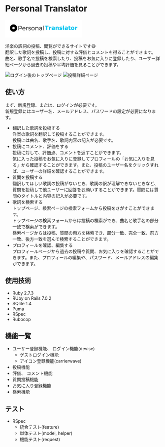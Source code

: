 # Personal Translator
<img src="app/assets/images/Personal-logo.png" width="250px" height="58px">

洋楽の訳詞の投稿、閲覧ができるサイトです:smile:  
翻訳した歌詞を投稿し、投稿に対する評価とコメントを得ることができます。   
曲名、歌手名で投稿を検索したり、投稿をお気に入りに登録したり、ユーザー詳細ページから過去の投稿や平均評価を見ることができます。  


![ログイン後のトップページ](app/assets/images/readme1.jpg)
![投稿詳細ページ](app/assets/images/readme2.jpg)

##  使い方
まず、新規登録、または、ログインが必要です。  
新規登録にはユーザー名、メールアドレス、パスワードの設定が必要になります。
- 翻訳した歌詞を投稿する  
洋楽の歌詞を翻訳して投稿することができます。  
投稿には曲名、歌手名、歌詞内容の記入が必要です。  
- 投稿にコメント、評価をする  
投稿に対して、評価点、コメントを返すことができます。  
気に入った投稿をお気に入りに登録してプロフィールの「お気に入りを見る」から確認することができます。また、投稿のユーザー名をクリックすれば、ユーザーの詳細を確認することができます。    
- 質問を投稿する  
翻訳してほしい歌詞の投稿がないとき、歌詞の訳が理解できないときなど、質問を投稿して他ユーザーに回答をお願いすることができます。質問には質問のタイトルと内容の記入が必要です。  
- 歌詞を検索する  
トップページ、検索ページの検索フォームから投稿をさがすことができます。  
トップページの検索フォームからは投稿の検索ができ、曲名と歌手名の部分一致で検索ができます。  
検索ページからは投稿、質問の両方を検索でき、部分一致、完全一致、前方一致、後方一致を選んで検索することができます。  
- プロフィールを確認、編集する  
プロフィールページから過去の投稿や質問、お気に入りを確認することができます。また、プロフィールの編集や、パスワード、メールアドレスの編集ができます。  

## 使用技術
- Ruby 2.7.3
- RUby on Rails 7.0.2
- SQlite 1.4
- Puma
- RSpec
- Rubocop

## 機能一覧
- ユーザー登録機能、 ログイン機能(devise)
  - ゲストログイン機能 
  - アイコン登録機能(carrierwave) 
- 投稿機能
- 評価、 コメント機能
- 質問投稿機能
- お気に入り登録機能
- 検索機能

## テスト
- RSpec
  - 統合テスト(feature)
  - 単体テスト(model, helper)
  - 機能テスト(request)
